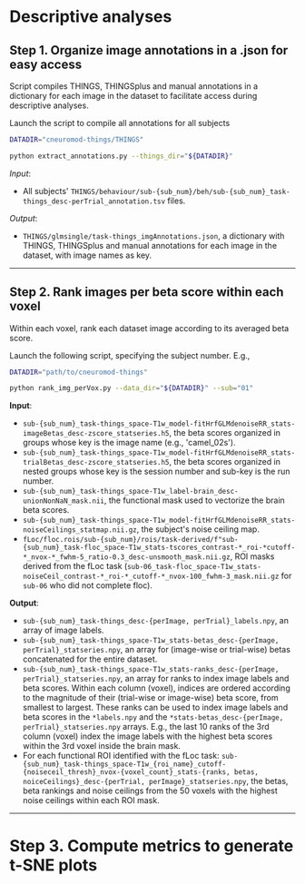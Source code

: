 
Descriptive analyses
================================

## Step 1. Organize image annotations in a .json for easy access

Script compiles THINGS, THINGSplus and manual annotations in a dictionary
for each image in the dataset to facilitate access during descriptive analyses.

Launch the script to compile all annotations for all subjects
```bash
DATADIR="cneuromod-things/THINGS"

python extract_annotations.py --things_dir="${DATADIR}"
```

*Input*:

- All subjects' ``THINGS/behaviour/sub-{sub_num}/beh/sub-{sub_num}_task-things_desc-perTrial_annotation.tsv`` files.

*Output*:

- ``THINGS/glmsingle/task-things_imgAnnotations.json``, a dictionary with THINGS, THINGSplus and manual annotations for each image in the dataset, with image names as key.

------------------

## Step 2. Rank images per beta score within each voxel

Within each voxel, rank each dataset image according to its averaged beta score.

Launch the following script, specifying the subject number. E.g.,
```bash
DATADIR="path/to/cneuromod-things"

python rank_img_perVox.py --data_dir="${DATADIR}" --sub="01"
```

**Input**:
- ``sub-{sub_num}_task-things_space-T1w_model-fitHrfGLMdenoiseRR_stats-imageBetas_desc-zscore_statseries.h5``, the beta scores organized in groups whose key is the image name (e.g., 'camel_02s').
- ``sub-{sub_num}_task-things_space-T1w_model-fitHrfGLMdenoiseRR_stats-trialBetas_desc-zscore_statseries.h5``, the beta scores organized in nested groups whose key is the session number and sub-key is the run number.
- ``sub-{sub_num}_task-things_space-T1w_label-brain_desc-unionNonNaN_mask.nii``, the functional mask used to vectorize the brain beta scores.
- ``sub-{sub_num}_task-things_space-T1w_model-fitHrfGLMdenoiseRR_stats-noiseCeilings_statmap.nii.gz``, the subject's noise ceiling map.
- ``fLoc/floc.rois/sub-{sub_num}/rois/task-derived/f"sub-{sub_num}_task-floc_space-T1w_stats-tscores_contrast-*_roi-*cutoff-*_nvox-*_fwhm-5_ratio-0.3_desc-unsmooth_mask.nii.gz``, ROI masks derived from the fLoc task (``sub-06_task-floc_space-T1w_stats-noiseCeil_contrast-*_roi-*_cutoff-*_nvox-100_fwhm-3_mask.nii.gz`` for ``sub-06`` who did not complete floc).


**Output**:
- ``sub-{sub_num}_task-things_desc-{perImage, perTrial}_labels.npy``, an array of image labels.
- ``sub-{sub_num}_task-things_space-T1w_stats-betas_desc-{perImage, perTrial}_statseries.npy``, an array for (image-wise or trial-wise) betas concatenated for the entire dataset.
- ``sub-{sub_num}_task-things_space-T1w_stats-ranks_desc-{perImage, perTrial}_statseries.npy``, an array for ranks to index image labels and beta scores. Within each column (voxel), indices are ordered according to the magnitude of their (trial-wise or image-wise) beta score, from smallest to largest. These ranks can be used to index image labels and beta scores in the ``*labels.npy`` and the ``*stats-betas_desc-{perImage, perTrial}_statseries.npy`` arrays. E.g., the last 10 ranks of the 3rd column (voxel) index the image labels with the highest beta scores within the 3rd voxel inside the brain mask.
- For each functional ROI identified with the fLoc task: ``sub-{sub_num}_task-things_space-T1w_{roi_name}_cutoff-{noiseceil_thresh}_nvox-{voxel_count}_stats-{ranks, betas, noiceCeilings}_desc-{perTrial, perImage}_statseries.npy``, the betas, beta rankings and noise ceilings from the 50 voxels with the highest noise ceilings within each ROI mask.


------------------

# Step 3. Compute metrics to generate t-SNE plots
